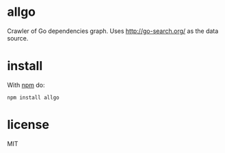 # allgo

Crawler of Go dependencies graph. Uses http://go-search.org/ as the data source.

# install

With [npm](https://npmjs.org) do:

```
npm install allgo
```

# license

MIT
